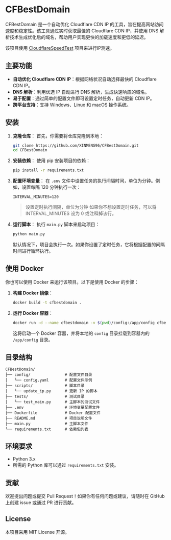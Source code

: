 # CFBestDomain

CFBestDomain 是一个自动优化 Cloudflare CDN IP 的工具，旨在提高网站访问速度和稳定性。该工具通过实时获取最佳的 Cloudflare CDN IP，并使用 DNS 解析技术生成优化后的域名，帮助用户实现更快的加载速度和更低的延迟。

该项目使用 [CloudflareSpeedTest](https://github.com/XIU2/CloudflareSpeedTest) 项目来进行IP测速。

## 主要功能

- **自动优化 Cloudflare CDN IP**：根据网络状况自动选择最快的 Cloudflare CDN IP。
- **DNS 解析**：利用优选 IP 自动进行 DNS 解析，生成快速响应的域名。
- **易于配置**：通过简单的配置文件即可设置定时任务，自动更新 CDN IP。
- **跨平台支持**：支持 Windows、Linux 和 macOS 操作系统。

## 安装

1. **克隆仓库**：
   首先，你需要将仓库克隆到本地：

   ```bash
   git clone https://github.com/XINMENG96/CFBestDomain.git
   cd CFBestDomain
   ```

2. **安装依赖**：
   使用 pip 安装项目的依赖：

   ```bash
   pip install -r requirements.txt
   ```

3. **配置环境变量**：
   在 `.env` 文件中设置任务的执行间隔时间，单位为分钟。例如，设置每隔 120 分钟执行一次：

   ```text
   INTERVAL_MINUTES=120 
   ```

   > 设置定时执行间隔，单位为分钟
   > 如果你不想设置定时任务，可以将 INTERVAL_MINUTES 设为 0 或注释掉该行。

4. **运行脚本**：
   执行 `main.py` 脚本来启动项目：

   ```bash
   python main.py
   ```

   默认情况下，项目会执行一次。如果你设置了定时任务，它将根据配置的间隔时间进行循环执行。

## 使用 Docker

你也可以使用 Docker 来运行该项目。以下是使用 Docker 的步骤：

1. **构建 Docker 镜像**：

   ```bash
   docker build -t cfbestdomain .
   ```

2. **运行 Docker 容器**：

   ```bash
   docker run -d --name cfbestdomain -v $(pwd)/config:/app/config cfbestdomain
   ```

   这将启动一个 Docker 容器，并将本地的 `config` 目录挂载到容器内的 `/app/config` 目录。

## 目录结构

```
CFBestDomain/
├── config/               # 配置文件目录
│   └── config.yaml       # 配置文件示例
├── scripts/              # 脚本目录
│   └── update_ip.py      # 更新 IP 的脚本
├── tests/                # 测试目录
│   └── test_main.py      # 主脚本的测试文件
├── .env                  # 环境变量配置文件
├── Dockerfile            # Docker 配置文件
├── README.md             # 项目说明文件
├── main.py               # 主脚本文件
└── requirements.txt      # 依赖包列表
```

## 环境要求

- Python 3.x
- 所需的 Python 库可以通过 `requirements.txt` 安装。

## 贡献

欢迎提出问题或提交 Pull Request！如果你有任何问题或建议，请随时在 GitHub 上创建 issue 或通过 PR 进行贡献。

## License

本项目采用 MIT License 开源。
